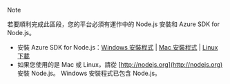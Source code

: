 
> [!NOTE]
> 若要順利完成此區段，您的平台必須有運作中的 Node.js 安裝和 Azure SDK for Node.js。
> 
> * 安裝 Azure SDK for Node.js：[Windows 安裝程式](http://go.microsoft.com/fwlink/?LinkId=254279) | [Mac 安裝程式](http://go.microsoft.com/fwlink/?LinkId=253471) | [Linux 下載](http://go.microsoft.com/fwlink/?LinkId=253472)
> * 如果您使用的是 Mac 或 Linux，請從 [http://nodejs.org](http://nodejs.org) 安裝 Node.js。 Windows 安裝程式已包含 Node.js。
> 
> 
